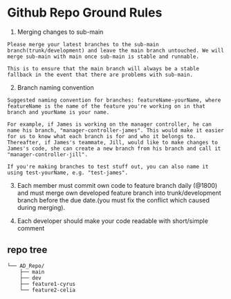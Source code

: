 # Github Repo Ground Rules

1. Merging changes to sub-main
   
```text
Please merge your latest branches to the sub-main branch(trunk/development) and leave the main branch untouched. We will merge sub-main with main once sub-main is stable and runnable.

This is to ensure that the main branch will always be a stable fallback in the event that there are problems with sub-main.
```

2. Branch naming convention

```
Suggested naming convention for branches: featureName-yourName, where featureName is the name of the feature you're working on in that branch and yourName is your name.

For example, if James is working on the manager controller, he can name his branch, "manager-controller-james". This would make it easier for us to know what each branch is for and who it belongs to. Thereafter, if James's teammate, Jill, would like to make changes to James's code, she can create a new branch from his branch and call it "manager-controller-jill".

If you're making branches to test stuff out, you can also name it using test-yourName, e.g. "test-james".

```

3. Each member must commit own code to feature branch daily (@1800) and must merge own developed feature branch into trunk/development branch before the due date.(you must fix the conflict which caused during merging).

4. Each developer should make your code readable with short/simple comment 

## repo tree

```text
└── AD_Repo/
    ├── main
    ├── dev
    ├── feature1-cyrus
    └── feature2-celia

```

